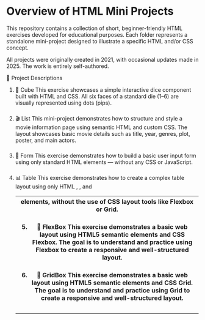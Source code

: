 # Overview of HTML Mini Projects
This repository contains a collection of short, beginner-friendly HTML exercises developed for educational purposes. Each folder represents a standalone mini-project designed to illustrate a specific HTML and/or CSS concept.

All projects were originally created in 2021, with occasional updates made in 2025. The work is entirely self-authored.

📂 Project Descriptions
1. 🧊 Cube
This exercise showcases a simple interactive dice component built with HTML and CSS. All six faces of a standard die (1–6) are visually represented using dots (pips).
###
2. 🎬 List
This mini-project demonstrates how to structure and style a movie information page using semantic HTML and custom CSS. The layout showcases basic movie details such as title, year, genres, plot, poster, and main actors.
###
3. 📝 Form
This exercise demonstrates how to build a basic user input form using only standard HTML elements — without any CSS or JavaScript.
###
4. 📊 Table
This exercise demonstrates how to create a complex table layout using only HTML <table>, <tr>, and <th> elements, without the use of CSS layout tools like Flexbox or Grid.
###
5. 📐 FlexBox
This exercise demonstrates a basic web layout using HTML5 semantic elements and CSS Flexbox. The goal is to understand and practice using Flexbox to create a responsive and well-structured layout.
###
6. 🧱 GridBox
This exercise demonstrates a basic web layout using HTML5 semantic elements and CSS Grid. The goal is to understand and practice using Grid to create a responsive and well-structured layout.
###
